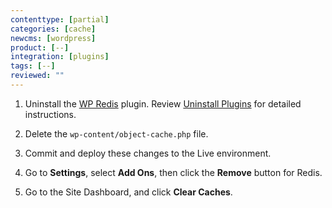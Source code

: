 ```yaml
---
contenttype: [partial]
categories: [cache]
newcms: [wordpress]
product: [--]
integration: [plugins]
tags: [--]
reviewed: ""
---
```


1. Uninstall the [WP Redis](https://wordpress.org/plugins/wp-redis/) plugin. Review [Uninstall Plugins](/cms-admin#uninstall-plugins) for detailed instructions.

1. Delete the `wp-content/object-cache.php` file.

1. Commit and deploy these changes to the Live environment.

1. Go to <span class="glyphicons glyphicons-cogwheel"></span> **Settings**, select **Add Ons**, then click the **Remove** button for Redis.

1. Go to the Site Dashboard, and click <span class="glyphicons glyphicons-cleaning"></span> **Clear Caches**.


